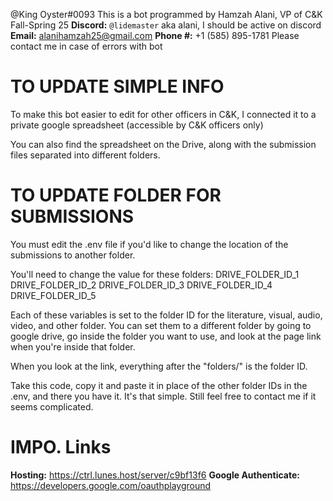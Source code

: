 @King Oyster#0093
This is a bot programmed by Hamzah Alani, VP of C&K Fall-Spring 25 
**Discord:** `@lidemaster` aka alani, I should be active on discord
**Email:** alanihamzah25@gmail.com
**Phone #:** +1 (585) 895-1781
Please contact me in case of errors with bot

# TO UPDATE SIMPLE INFO
To make this bot easier to edit for other officers in C&K, I connected it to a private google spreadsheet (accessible by C&K officers only) 

You can also find the spreadsheet on the Drive, along with the submission files separated into different folders.

# TO UPDATE FOLDER FOR SUBMISSIONS
You must edit the .env file if you'd like to change the location of the submissions to another folder.

You'll need to change the value for these folders:
    DRIVE_FOLDER_ID_1
    DRIVE_FOLDER_ID_2
    DRIVE_FOLDER_ID_3
    DRIVE_FOLDER_ID_4
    DRIVE_FOLDER_ID_5

Each of these variables is set to the folder ID for the literature, visual, audio, video, and other folder.
You can set them to a different folder by going to google drive, go inside the folder you want to use, and 
look at the page link when you're inside that folder. 

When you look at the link, everything after the "folders/" is the folder ID. 

Take this code, copy it and paste it in place of the other folder IDs in the .env, and there you have it. 
It's that simple.
Still feel free to contact me if it seems complicated.

# IMPO. Links
**Hosting:** https://ctrl.lunes.host/server/c9bf13f6
**Google Authenticate:** https://developers.google.com/oauthplayground
